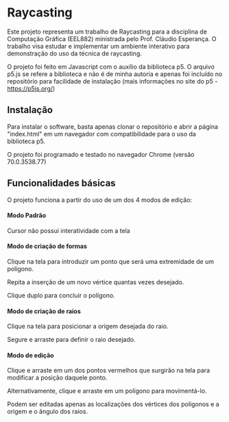 # Raycasting

Este projeto representa um trabalho de Raycasting para a disciplina de Computação Gráfica (EEL882) ministrada pelo Prof. Cláudio Esperança. O trabalho visa estudar e implementar um ambiente interativo para demonstração do uso da técnica de raycasting. 

O projeto foi feito em Javascript com o auxílio da biblioteca p5. O arquivo p5.js se refere a biblioteca e não é de minha autoria e apenas foi incluído no repositório para facilidade de instalação (mais informações no site do p5 - https://p5js.org/)

## Instalação

Para instalar o software, basta apenas clonar o repositório e abrir a página "index.html" em um navegador com compatibilidade para o uso da biblioteca p5.

O projeto foi programado e testado no navegador Chrome (versão 70.0.3538.77)

## Funcionalidades básicas

O projeto funciona a partir do uso de um dos 4 modos de edição:

#### Modo Padrão

Cursor não possui interatividade com a tela

#### Modo de criação de formas

Clique na tela para introduzir um ponto que será uma extremidade de um polígono. 

Repita a inserção de um novo vértice quantas vezes desejado. 

Clique duplo para concluir o polígono.

#### Modo de criação de raios 

Clique na tela para posicionar a origem desejada do raio. 

Segure e arraste para definir o raio desejado.

#### Modo de edição 

Clique e arraste em um dos pontos vermelhos que surgirão na tela para modificar a posição daquele ponto.

Alternativamente, clique e arraste em um polígono para movimentá-lo.

Podem ser editadas apenas as localizações dos vértices dos polígonos e a origem e o ângulo dos raios.
